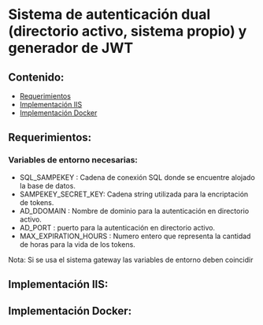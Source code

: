# Sistema de autenticación dual (directorio activo, sistema propio) y generador de JWT

## Contenido:
- [Requerimientos](#requerimientos)
- [Implementación IIS](#implementacioniis)
- [Implementación Docker](#implementaciondocker)

## Requerimientos:

### Variables de entorno necesarias:
- SQL_SAMPEKEY : Cadena de conexión SQL donde se encuentre alojado la base de datos.
- SAMPEKEY_SECRET_KEY: Cadena string utilizada para la encriptación de tokens.
- AD_DDOMAIN : Nombre de dominio para la autenticación en directorio activo.
- AD_PORT : puerto para la autenticación en directorio activo.
- MAX_EXPIRATION_HOURS : Numero entero que representa la cantidad de horas para la vida de los tokens.

Nota: Si se usa el sistema gateway las variables de entorno deben coincidir

## Implementación IIS:

## Implementación Docker: